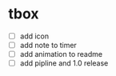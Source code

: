 # tbox

- [ ] add icon
- [ ] add note to timer
- [ ] add animation to readme
- [ ] add pipline and 1.0 release
